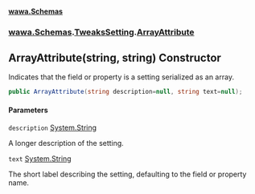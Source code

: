 #### [wawa.Schemas](index.md 'index')
### [wawa.Schemas](wawa.Schemas.md 'wawa.Schemas').[TweaksSetting](TweaksSetting.md 'wawa.Schemas.TweaksSetting').[ArrayAttribute](TweaksSetting.ArrayAttribute.md 'wawa.Schemas.TweaksSetting.ArrayAttribute')

## ArrayAttribute(string, string) Constructor

Indicates that the field or property is a setting serialized as an array.

```csharp
public ArrayAttribute(string description=null, string text=null);
```
#### Parameters

<a name='wawa.Schemas.TweaksSetting.ArrayAttribute.ArrayAttribute(string,string).description'></a>

`description` [System.String](https://docs.microsoft.com/en-us/dotnet/api/System.String 'System.String')

A longer description of the setting.

<a name='wawa.Schemas.TweaksSetting.ArrayAttribute.ArrayAttribute(string,string).text'></a>

`text` [System.String](https://docs.microsoft.com/en-us/dotnet/api/System.String 'System.String')

The short label describing the setting, defaulting to the field or property name.